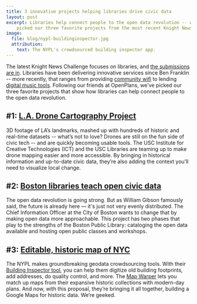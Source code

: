 ```yaml
---
title: 3 innovative projects helping libraries drive civic data
layout: post
excerpt: Libraries help connect people to the open data revolution -- we've
    picked our three favorite projects from the most recent Knight News Challenge.
image:
  file: blog/nypl-buildinginspector.jpg
  attribution:
    text: The NYPL's crowdsourced building inspector app.
---
```


The latest Knight News Challenge focuses on libraries, and [the submissions are in](https://newschallenge.org/challenge/libraries/feedback). Libraries have been delivering innovative services since Ben Franklin -- more recently, that ranges from providing [community wifi](http://www.knightfoundation.org/grants/201499905/) to lending [digital music tools](http://www.aadl.org/musictools). Following our friends at OpenPlans, we've picked our three favorite projects that show how libraries can help connect people to the open data revolution.

## #1: [L.A. Drone Cartography Project](https://newschallenge.org/challenge/libraries/feedback/l-a-drone-cartography-project)

3D footage of LA’s landmarks, mashed up with hundreds of historic and real-time datasets -- what’s not to love? Drones are still on the fun side of civic tech -- and are quickly becoming usable tools. The USC Institute for Creative Technologies (ICT) and the USC Libraries are teaming up to make drone mapping easier and more accessible. By bringing in historical information and up-to-date civic data, they’re also adding the context you’ll need to visualize local change.

## #2: [Boston libraries teach open civic data](https://newschallenge.org/challenge/libraries/feedback/from-open-data-to-open-knowledge-using-libraries-to-turn-civic-data-into-a-valuable-resource-for-citizens-the-research-community-and-city-hall-alike)

The open data revolution is going strong. But as William Gibson famously said, the future is already here — it's just not very evenly distributed. The Chief Information Officer at the City of Boston wants to change that by making open data more approachable. This project has two phases that play to the strengths of the Boston Public Library: cataloging the open data available and hosting open public classes and workshops.

## #3: [Editable, historic map of NYC](https://newschallenge.org/challenge/libraries/feedback/nyc-space-time-directory-community-driven-urban-history-with-the-ease-of-google-maps)

The NYPL makes groundbreaking geodata crowdsourcing tools. With their [Building Inspector tool](http://buildinginspector.nypl.org/), you can help them digitize old building footprints, add addresses, do quality control, and more. The [Map Warper](http://maps.nypl.org/warper) lets you match up maps from their expansive historic collections with modern-day plans. And now, with this proposal, they’re bringing it all together, building a Google Maps for historic data. We’re geeked.
